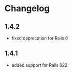 # Changelog

## 1.4.2

  - fixed deprecation for Rails 6

## 1.4.1

  - added support for Rails 622
